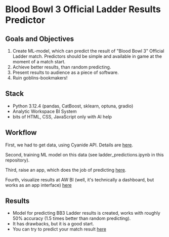 # Blood Bowl 3 Official Ladder Results Predictor
## Goals and Objectives
1. Create ML-model, which can predict the result of "Blood Bowl 3" Official Ladder match. Predictors should be simple and available in game at the moment of a match start.
2. Achieve better results, than random predicting.
3. Present results to audience as a piece of software.
4. Ruin goblins-bookmakers!

## Stack
- Python 3.12.4 (pandas, CatBoost, sklearn, optuna, gradio)  
- Analytic Workspace BI System  
- bits of HTML, CSS, JavaScript only with AI help

## Workflow
First, we had to get data, using Cyanide API. Details are [here](https://github.com/raspel7file/bb_data_extractor).

Second, training ML model on this data (see ladder_predictions.ipynb in this repository).

Third, raise an app, which does the job of predicting [here](https://huggingface.co/spaces/raspel/BB_predictions).

Fourth, visualize results at AW BI (well, it's technically a dashboard, but works as an app interface) [here](https://aw-demo.ru/public/dashboard/DCrmUvVip-0IzdocOJbLoItBTiGog61j)

## Results
- Model for predicting BB3 Ladder results is created, works with roughly 50% accuracy (1.5 times better than random predicting).  
- It has drawbacks, but it is a good start.  
- You can try to predict your match result [here](https://aw-demo.ru/public/dashboard/DCrmUvVip-0IzdocOJbLoItBTiGog61j)
